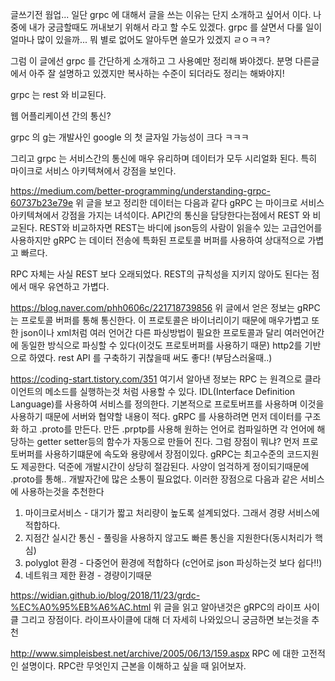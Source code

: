 글쓰기전 웜업...
일단 grpc 에 대해서 글을 쓰는 이유는 단지 소개하고 싶어서 이다. 나중에 내가 궁금할때도 꺼내보기 위해서 라고 할 수도 있겠다.
grpc 를 살면서 다룰 일이 얼마나 많이 있을까... 뭐 별로 없어도 알아두면 쓸모가 있겠지 ㄹㅇㅋㅋ?

그럼 이 글에선 grpc 를 간단하게 소개하고 그 사용예만 정리해 봐야겠다.
분명 다른글에서 아주 잘 설명하고 있겠지만 복사하는 수준이 되더라도 정리는 해봐야지!

grpc 는 rest 와 비교된다.

웹 어플리케이션 간의 통신?

grpc 의 g는 개발사인 google 의 첫 글자일 가능성이 크다 ㅋㅋㅋ

그리고 grpc 는 서비스간의 통신에 매우 유리하며 데이터가 모두 시리얼화 된다.
특히 마이크로 서비스 아키텍쳐에서 강점을 보인다.

https://medium.com/better-programming/understanding-grpc-60737b23e79e
위 글을 보고 정리한 데이터는 다음과 같다
gRPC 는 마이크로 서비스 아키텍쳐에서 강점을 가지는 녀석이다.
API간의 통신을 담당한다는점에서 REST 와 비교된다.
REST와 비교하자면 REST는 바디에 json등의 사람이 읽을수 있는 고급언어를 사용하지만 gRPC 는 데이터 전송에 특화된 프로토콜 버퍼를 사용하여 상대적으로 가볍고 빠르다.

RPC 자체는 사실 REST 보다 오래되었다. REST의 규칙성을 지키지 않아도 된다는 점에서 매우 유연하고 가볍다.

https://blog.naver.com/phh0606c/221718739856
위 글에서 얻은 정보는
gRPC 는 프로토콜 버퍼를 통해 통신한다. 이 프로토콜은 바이너리이기 때문에 매우가볍고 또한 json이나 xml처럼 여러 언어간 다른 파싱방법이 필요한 프로토콜과 달리 여러언어간에 동일한 방식으로 파싱할 수 있다(이것도 프로토버퍼를 사용하기 때문) 
http2를 기반으로 하였다.
rest API 를 구축하기 귀찮을때 써도 좋다! (부담스러울때..)

https://coding-start.tistory.com/351
여기서 알아낸 정보는 RPC 는 원격으로 클라이언트의 메소드를 실행하는것 처럼 사용할 수 있다. IDL(Interface Definition Language)를 사용하여 서비스를 정의한다.
기본적으로 프로토버프를 사용하며
이것을 사용하기 때문에 서버와 협약할 내용이 적다.
gRPC 를 사용하려면 먼저 데이터를 구조화 하고 .proto를 만든다. 만든 .prptp를 사용해 원하는 언어로 컴파일하면 각 언어에 해당하는 getter setter등의 함수가 자동으로 만들어 진다.
그럼 장점이 뭐냐?
먼저 프로토버퍼를 사용하기떄문에 속도와 용량에서 장점이있다.
gRPC는 최고수준의 코드지원도 제공한다. 덕준에 개발시간이 상당히 절감된다.
사양이 엄걱하게 정이되기때문에 .proto를 통해.. 개발자간에 많은 소통이 필요없다.
이러한 장점으로 다음과 같은 서비스에 사용하는것을 추천한다
1. 마이크로서비스 - 대기가 짧고 처리량이 높도록 설계되었다. 그래서 경량 서비스에 적합하다.
2. 지점간 실시간 통신 - 풀링을 사용하지 않고도 빠른 통신을 지원한다(동시처리가 핵심)
3. polyglot 환경 - 다중언어 환경에 적합하다 (c언어로 json 파싱하는것 보다 쉽다!!)
4. 네트워크 제한 환경 - 경량이기때문

https://widian.github.io/blog/2018/11/23/grdc-%EC%A0%95%EB%A6%AC.html
위 글을 읽고 알아낸것은 gRPC의 라이프 사이클 그리고 장점이다. 라이프사이클에 대해 더 자세히 나와있으니 궁금하면 보는것을 추천

http://www.simpleisbest.net/archive/2005/06/13/159.aspx
RPC 에 대한 고전적인 설명이다. RPC란 무엇인지 근본을 이해하고 싶을 때 읽어보자.